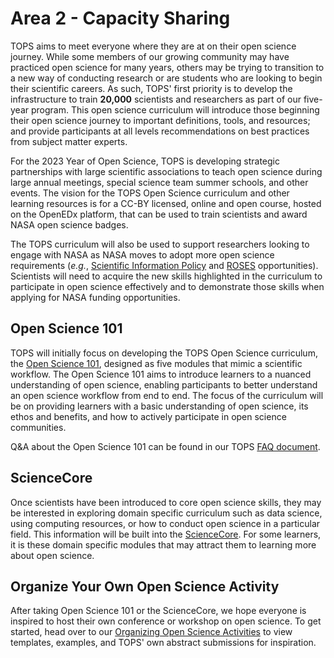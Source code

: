 # Area 2 - Capacity Sharing

TOPS aims to meet everyone where they are at on their open science journey. While some members of our growing community may have practiced open science for many years, others may be trying to transition to a new way of conducting research or are students who are looking to begin their scientific careers. As such, TOPS' first priority is to develop the infrastructure to train **20,000** scientists and researchers as part of our five-year program. This open science curriculum will introduce those beginning their open science journey to important definitions, tools, and resources; and provide participants at all levels recommendations on best practices from subject matter experts. 

For the 2023 Year of Open Science, TOPS is developing strategic partnerships with large scientific associations to teach open science during large annual meetings, special science team summer schools, and other events. The vision for the TOPS Open Science curriculum and other learning resources is for a CC-BY licensed, online and open course, hosted on the OpenEDx platform, that can be used to train scientists and award NASA open science badges. 

The TOPS curriculum will also be used to support researchers looking to engage with NASA as NASA moves to adopt more open science requirements (*e.g.*, [Scientific Information Policy](https://science.nasa.gov/researchers/science-data/science-information-policy) and [ROSES](https://science.nasa.gov/researchers/sara/grant-solicitations) opportunities). Scientists will need to acquire the new skills highlighted in the curriculum to participate in open science effectively and to demonstrate those skills when applying for NASA funding opportunities.  

## Open Science 101

TOPS will initially focus on developing the TOPS Open Science curriculum, the [Open Science 101](./Open-Science-101/readme.md), designed as five modules that mimic a scientific workflow. The Open Science 101 aims to introduce learners to a nuanced understanding of open science, enabling participants to better understand an open science workflow from end to end. The focus of the curriculum will be on providing learners with a basic understanding of open science, its ethos and benefits, and how to actively participate in open science communities. 

Q&A about the Open Science 101 can be found in our TOPS [FAQ document](/tops_faq.md).

## ScienceCore

Once scientists have been introduced to core open science skills, they may be interested in exploring domain specific curriculum such as data science, using computing resources, or how to conduct open science in a particular field. This information will be built into the [ScienceCore](./ScienceCore/readme.md). For some learners, it is these domain specific modules that may attract them to learning more about open science. 

## Organize Your Own Open Science Activity

After taking Open Science 101 or the ScienceCore, we hope everyone is inspired to host their own conference or workshop on open science. To get started, head over to our [Organizing Open Science Activities](https://nasa.github.io/Transform-to-Open-Science-Book/Organizing_OS_Activities/readme.html) to view templates, examples, and TOPS' own abstract submissions for inspiration. 
